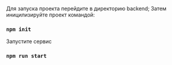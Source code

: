 Для запуска проекта перейдите в директорию backend; 
Затем иницилизируйте проект командой:
### `npm init` 
Запустите сервис
### `npm run start` 

